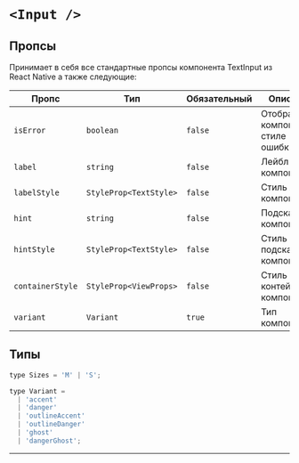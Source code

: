# `<Input />`

## Пропсы

Принимает в себя все стандартные пропсы компонента TextInput из React Native а также следующие:

| Пропс            | Тип                    | Обязательный | Описание                              |
| ---------------- | ---------------------- | ------------ | ------------------------------------- |
| `isError`        | `boolean`              | `false`      | Отображение компонента в стиле ошибки |
| `label`          | `string`               | `false`      | Лейбл компонента                      |
| `labelStyle`     | `StyleProp<TextStyle>` | `false`      | Стиль лейбла компонента               |
| `hint`           | `string`               | `false`      | Подсказка компонента                  |
| `hintStyle`      | `StyleProp<TextStyle>` | `false`      | Стиль подсказки компонента            |
| `containerStyle` | `StyleProp<ViewProps>` | `false`      | Стиль контейнера компонента           |
| `variant`        | `Variant`              | `true`       | Тип компонента                        |

## Типы

```js
type Sizes = 'M' | 'S';

type Variant =
  | 'accent'
  | 'danger'
  | 'outlineAccent'
  | 'outlineDanger'
  | 'ghost'
  | 'dangerGhost';
```

---
